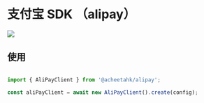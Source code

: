 # 支付宝 SDK （alipay）

[![](https://img.shields.io/badge/npm-@acheetahk/alipay-1E90FF)](https://www.npmjs.com/package/@acheetahk/alipay)

## 使用

```js

import { AliPayClient } from '@acheetahk/alipay';

const aliPayClient = await new AliPayClient().create(config);

```
